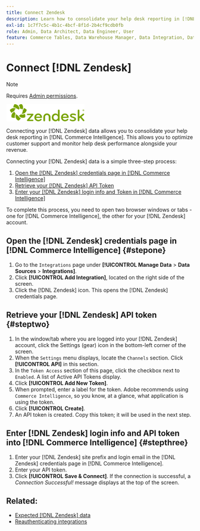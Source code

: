 ```yaml
---
title: Connect Zendesk
description: Learn how to consolidate your help desk reporting in [!DNL Commerce Intelligence].
exl-id: 1c7f7c5c-4b1c-4bcf-8f1d-2b4cf9cdb0fb
role: Admin, Data Architect, Data Engineer, User
feature: Commerce Tables, Data Warehouse Manager, Data Integration, Data Import/Export
---
```

# Connect [!DNL Zendesk]

>[!NOTE]
>
>Requires [Admin permissions](../../../administrator/user-management/user-management.md).

![Zendesk logo](../../../assets/Zendesk_logo.png)

Connecting your [!DNL Zendesk] data allows you to consolidate your help desk reporting in [!DNL Commerce Intelligence]. This allows you to optimize customer support and monitor help desk performance alongside your revenue.

Connecting your [!DNL Zendesk] data is a simple three-step process:

1. [Open the [!DNL Zendesk] credentials page in [!DNL Commerce Intelligence]](#stepone)
1. [Retrieve your [!DNL Zendesk] API Token](#steptwo)
1. [Enter your [!DNL Zendesk] login info and Token in [!DNL Commerce Intelligence]](#stepthree)

To complete this process, you need to open two browser windows or tabs - one for [!DNL Commerce Intelligence], the other for your [!DNL Zendesk] account.

## Open the [!DNL Zendesk] credentials page in [!DNL Commerce Intelligence] {#stepone}

1. Go to the `Integrations` page under **[!UICONTROL Manage Data** > **Data Sources** > **Integrations]**.
1. Click **[!UICONTROL Add Integration]**, located on the right side of the screen.
1. Click the [!DNL Zendesk] icon. This opens the [!DNL Zendesk] credentials page.

## Retrieve your [!DNL Zendesk] API token {#steptwo}

1. In the window/tab where you are logged into your [!DNL Zendesk] account, click the Settings (gear) icon in the bottom-left corner of the screen.
1. When the `Settings` menu displays, locate the `Channels` section. Click **[!UICONTROL API]** in this section.
1. In the `Token Access` section of this page, click the checkbox next to `Enabled`. A list of Active API Tokens display.
1. Click **[!UICONTROL Add New Token]**.
1. When prompted, enter a label for the token. Adobe recommends using `Commerce Intelligence`, so you know, at a glance, what application is using the token.
1. Click **[!UICONTROL Create]**.
1. An API token is created. Copy this token; it will be used in the next step.

## Enter [!DNL Zendesk] login info and API token into [!DNL Commerce Intelligence] {#stepthree}

1. Enter your [!DNL Zendesk] site prefix and login email in the [!DNL Zendesk] credentials page in [!DNL Commerce Intelligence].
1. Enter your API token.
1. Click **[!UICONTROL Save & Connect]**. If the connection is successful, a *Connection Successful!* message displays at the top of the screen.

## Related:

* [Expected [!DNL Zendesk] data](../integrations/exp-zendesk-data.md)
* [Reauthenticating integrations](https://experienceleague.adobe.com/docs/commerce-knowledge-base/kb/how-to/mbi-reauthenticating-integrations.html)
